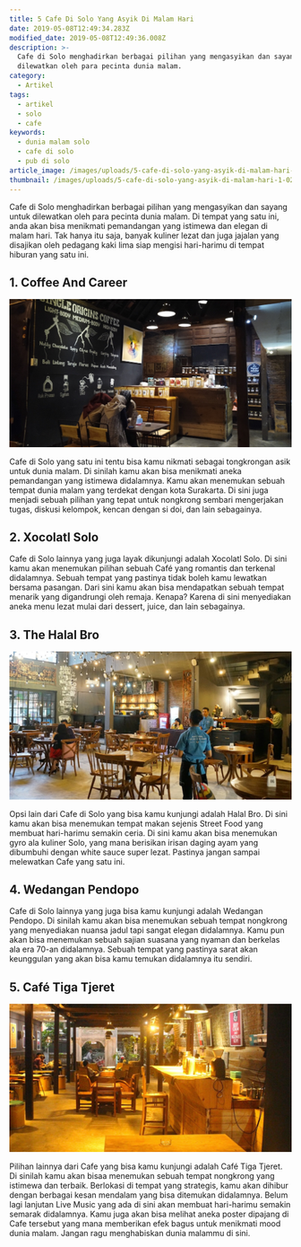 ```yaml
---
title: 5 Cafe Di Solo Yang Asyik Di Malam Hari
date: 2019-05-08T12:49:34.283Z
modified_date: 2019-05-08T12:49:36.008Z
description: >-
  Cafe di Solo menghadirkan berbagai pilihan yang mengasyikan dan sayang untuk
  dilewatkan oleh para pecinta dunia malam.
category:
  - Artikel
tags:
  - artikel
  - solo
  - cafe
keywords:
  - dunia malam solo
  - cafe di solo
  - pub di solo
article_image: /images/uploads/5-cafe-di-solo-yang-asyik-di-malam-hari-1.jpg
thumbnail: /images/uploads/5-cafe-di-solo-yang-asyik-di-malam-hari-1-026.jpg
---
```

Cafe di Solo menghadirkan berbagai pilihan yang mengasyikan dan sayang untuk dilewatkan oleh para pecinta dunia malam. Di tempat yang satu ini, anda akan bisa menikmati pemandangan yang istimewa dan elegan di malam hari. Tak hanya itu saja, banyak kuliner lezat dan juga jajalan yang disajikan oleh pedagang kaki lima siap mengisi hari-harimu di tempat hiburan yang satu ini.



## 1. Coffee And Career

![5 Cafe Di Solo Yang Asyik Di Malam Hari](/images/uploads/5-cafe-di-solo-yang-asyik-di-malam-hari-3.jpg)

Cafe di Solo yang satu ini tentu bisa kamu nikmati sebagai tongkrongan asik untuk dunia malam. Di sinilah kamu akan bisa menikmati aneka pemandangan yang istimewa didalamnya. Kamu akan menemukan sebuah tempat dunia malam yang terdekat dengan kota Surakarta. Di sini juga menjadi sebuah pilihan yang tepat untuk nongkrong sembari mengerjakan tugas, diskusi kelompok, kencan dengan si doi, dan lain sebagainya.



## 2.  Xocolatl Solo

Cafe di Solo lainnya yang juga layak dikunjungi adalah Xocolatl Solo. Di sini kamu akan menemukan pilihan sebuah Café yang romantis dan terkenal didalamnya. Sebuah tempat yang pastinya tidak boleh kamu lewatkan bersama pasangan. Dari sini kamu akan bisa mendapatkan sebuah tempat menarik yang digandrungi oleh remaja. Kenapa? Karena di sini menyediakan aneka menu lezat mulai dari dessert, juice, dan lain sebagainya.



## 3. The Halal Bro

![5 Cafe Di Solo Yang Asyik Di Malam Hari](/images/uploads/5-cafe-di-solo-yang-asyik-di-malam-hari-2.jpg)

Opsi lain dari Cafe di Solo yang bisa kamu kunjungi adalah Halal Bro. Di sini kamu akan bisa menemukan tempat makan sejenis Street Food yang membuat hari-harimu semakin ceria. Di sini kamu akan bisa menemukan gyro ala kuliner Solo, yang mana berisikan irisan daging ayam yang dibumbuhi dengan white sauce super lezat. Pastinya jangan sampai melewatkan Cafe yang satu ini.



## 4. Wedangan Pendopo

Cafe di Solo lainnya yang juga bisa kamu kunjungi adalah Wedangan Pendopo. Di sinilah kamu akan bisa menemukan sebuah tempat nongkrong yang menyediakan nuansa jadul tapi sangat elegan didalamnya. Kamu pun akan bisa menemukan sebuah sajian suasana yang nyaman dan berkelas ala era 70-an didalamnya. Sebuah tempat yang pastinya sarat akan keunggulan yang akan bisa kamu temukan didalamnya itu sendiri.



## 5. Café Tiga Tjeret

![5 Cafe Di Solo Yang Asyik Di Malam Hari](/images/uploads/5-cafe-di-solo-yang-asyik-di-malam-hari-1.jpg)

Pilihan lainnya dari Cafe yang bisa kamu kunjungi adalah Café Tiga Tjeret. Di sinilah kamu akan bisaa menemukan sebuah tempat nongkrong yang istimewa dan terbaik. Berlokasi di tempat yang strategis, kamu akan dihibur dengan berbagai kesan mendalam yang bisa ditemukan didalamnya. Belum lagi lanjutan Live Music yang ada di sini akan membuat hari-harimu semakin semarak didalamnya. Kamu juga akan bisa melihat aneka poster dipajang di Cafe tersebut yang mana memberikan efek bagus untuk menikmati mood dunia malam. Jangan ragu menghabiskan dunia malammu di sini.

